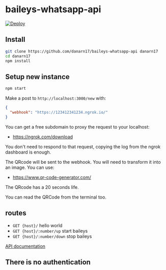 # baileys-whatsapp-api
[![Deploy](https://www.herokucdn.com/deploy/button.svg)](https://heroku.com/deploy)
## Install
```bash
git clone https://github.com/danarn17/baileys-whatsapp-api danarn17
cd danarn17
npm install
```

## Setup new instance
```bash
npm start
```

Make a post to `http://localhost:3000/new` with:
```JSON
{
  "webhook": "https://123412341234.ngrok.io/"
}
```

You can get a free subdomain to proxy the request to your localhost:
- https://ngrok.com/download

You don't need to respond to that request, copying the log from the ngrok dashboard is enough.

The QRcode will be sent to the webhook. You will need to transform it into an image. You can use:
- https://www.qr-code-generator.com/

The QRcode has a 20 seconds life.

You can read the QRCode from the terminal too.

## routes
- `GET {host}/` hello world
- `GET {host}/:number/up` start baileys
- `GET {host}/:number/down` stop baileys

[API documentation](./danarn17.postman_collection.json)

## There is no authentication
